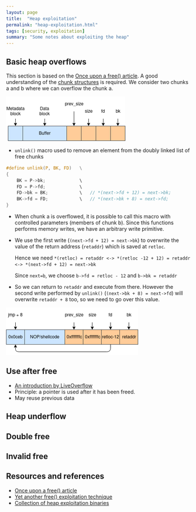 ```yaml
---
layout: page
title:  "Heap exploitation"
permalink: "heap-exploitation.html"
tags: [security, exploitation]
summary: "Some notes about exploiting the heap"
---
```


## Basic heap overflows
This section is based on the
[Once upon a free() article](http://phrack.org/issues/57/9.html). A good
understanding of the [chunk structures](/glibc-heaps.html#chunk-metada) is
required. We consider two chunks a and b where we can overflow the chunk a.

![setup](/images/heap-overflow-setup.png)

* `unlink()` macro used to remove an element from the doubly linked list of free chunks

```C
#define unlink(P, BK, FD)   \
{
    BK = P->bk;             \
    FD = P->fd;             \
    FD->bk = BK;            \   // *(next->fd + 12) = next->bk;
    BK->fd = FD;            \   // *(next->bk + 8) = next->fd;
}
```
* When chunk a is overflowed, it is possible to call this macro with controlled
  parameters (members of chunk b). Since this functions performs memory writes,
  we have an arbitrary write primitive.
* We use the first write (`(next->fd + 12) = next->bk`) to overwrite the value of
  the return address (`retaddr`) which is saved at `retloc`.

  Hence we need `*(retloc) = retaddr <-> *(retloc -12 + 12) = retaddr <-> *(next->fd + 12) = next->bk`

  Since `next=b`, we choose `b->fd = retloc - 12` and `b->bk = retaddr`
* So we can  return to `retaddr` and execute from there. However the second
  write performed by `unlink()` (`(next->bk + 8) = next->fd`) will overwrite
  `retaddr + 8` too, so we need to go over this value.

 ![payload](/images/heap-overflow-payload.png)

## Use after free
* [An introduction by LiveOverflow](https://www.youtube.com/watch?v=ZHghwsTRyzQ)
* Principle: a pointer is used after it has been freed.
* May reuse previous data

## Heap underflow

## Double free

## Invalid free


## Resources and references
* [Once upon a free() article](http://phrack.org/issues/57/9.html)
* [Yet another free() exploitation technique](http://phrack.org/issues/66/6.html)
* [Collection of heap exploitation binaries](https://github.com/shellphish/how2heap)

